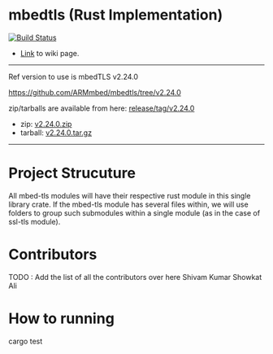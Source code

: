 # mbedtls (Rust Implementation)
[![Build Status](https://travis-ci.org/TPCSS-mbedTLS-Project-2020-22/mbedtls-source.svg?branch=master)](https://travis-ci.org/TPCSS-mbedTLS-Project-2020-22/mbedtls-source)

* [Link](https://github.com/TPCSS-mbedTLS-Project-2020-22/source/wiki) to wiki page.

---
   Ref version to use is mbedTLS v2.24.0
   
   https://github.com/ARMmbed/mbedtls/tree/v2.24.0
   
   zip/tarballs are available from here: [release/tag/v2.24.0](https://github.com/ARMmbed/mbedtls/releases/tag/v2.24.0)
   - zip: [v2.24.0.zip](https://github.com/ARMmbed/mbedtls/archive/v2.24.0.zip)
   - tarball: [v2.24.0.tar.gz](https://github.com/ARMmbed/mbedtls/archive/v2.24.0.tar.gz)
   
---

# Project Strucuture
All mbed-tls modules will have their respective rust module in this single library crate. If the mbed-tls module has several files within, we will use folders to group such submodules within a single module (as in the case of ssl-tls module).

# Contributors

TODO : Add the list of all the contributors over here
Shivam Kumar
Showkat Ali

# How to running
cargo test
